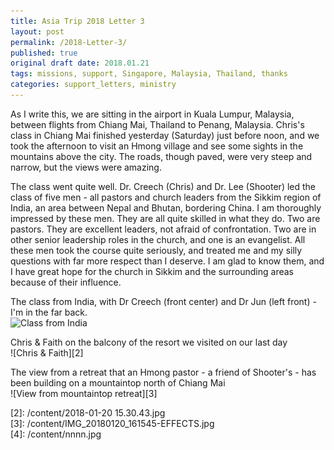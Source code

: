 ```yaml
---
title: Asia Trip 2018 Letter 3
layout: post
permalink: /2018-Letter-3/
published: true
original draft date: 2018.01.21
tags: missions, support, Singapore, Malaysia, Thailand, thanks
categories: support_letters, ministry
---
```


As I write this, we are sitting in the airport in Kuala Lumpur, Malaysia, between flights from Chiang Mai, Thailand to Penang, Malaysia. Chris's class in Chiang Mai finished yesterday (Saturday) just before noon, and we took the afternoon to visit an Hmong village and see some sights in the mountains above the city.                                                                                                                                             The roads, though paved, were very steep and narrow, but the views were amazing. 

The class went quite well. Dr. Creech (Chris) and Dr. Lee (Shooter) led the class of five men - all pastors and church leaders from the Sikkim region of India, an area between Nepal and Bhutan, bordering China. I am thoroughly impressed by these men. They are all quite skilled in what they do. Two are pastors. They are excellent leaders, not afraid of confrontation. Two are in other senior leadership roles in the church, and one is an evangelist. All these men took the course quite seriously, and treated me and my silly questions with far more respect than I deserve. I am glad to know them, and I have great hope for the church in Sikkim and the surrounding areas because of their influence.

The class from India, with Dr Creech (front center) and Dr Jun (left front) - I'm in the far back.    
![Class from India][1]    

Chris & Faith on the balcony of the resort we visited on our last day    
![Chris & Faith][2]    

The view from a retreat that an Hmong pastor - a friend of Shooter's - has been building on a mountaintop north of Chiang Mai    
![View from mountaintop retreat][3]    


 [0]: /
 [1]: /content/DSC00081.JPG  
 [2]: /content/2018-01-20 15.30.43.jpg    
 [3]: /content/IMG_20180120_161545-EFFECTS.jpg  
 [4]: /content/nnnn.jpg

